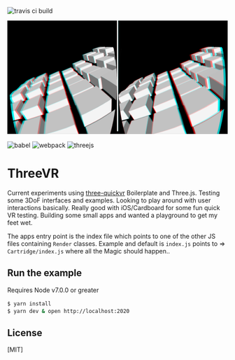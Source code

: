 ![travis ci build](https://travis-ci.org/pjkarlik/DepthCycle.svg?branch=master)

![ThreeVR](./splash3d.png)

![babel](https://img.shields.io/badge/three--quickvr-1.2.0-green.svg?style=flat-square)
![webpack](https://img.shields.io/badge/webpack-3.6.0-51b1c5.svg?style=flat-square)
![threejs](https://img.shields.io/badge/threejs-0.96.0-c55197.svg?style=flat-square)

# ThreeVR

  Current experiments using [three-quickvr](https://github.com/halvves/three-quickvr) Boilerplate and Three.js. Testing some 3DoF interfaces and examples. Looking to play around with user interactions basically. Really good with iOS/Cardboard for some fun quick VR testing. Building some small apps and wanted a playground to get my feet wet.

  The apps entry point is the index file which points to one of the other JS files containing ```Render``` classes. Example and default is ```index.js``` points to => ```Cartridge/index.js``` where all the Magic should happen..

## Run the example
  Requires Node v7.0.0 or greater


```bash
$ yarn install
$ yarn dev & open http://localhost:2020
```

## License

[MIT]
